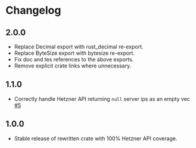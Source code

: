 # Changelog

## 2.0.0

* Replace Decimal export with rust_decimal re-export.
* Replace ByteSize export with bytesize re-export.
* Fix doc and tes references to the above exports.
* Remove explicit crate links where unnecessary.

## 1.1.0

* Correctly handle Hetzner API returning `null` server ips as an empty vec [#5](https://github.com/MathiasPius/hrobot-rs/issues/5)

## 1.0.0

* Stable release of rewritten crate with 100% Hetzner API coverage.